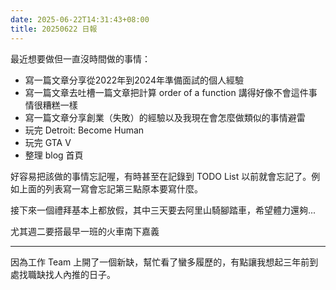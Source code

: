```yaml
---
date: 2025-06-22T14:31:43+08:00
title: 20250622 日報
---
```


最近想要做但一直沒時間做的事情：

- 寫一篇文章分享從2022年到2024年準備面試的個人經驗
- 寫一篇文章去吐槽一篇文章把計算 order of a function 講得好像不會這件事情很糟糕一樣
- 寫一篇文章分享創業（失敗）的經驗以及我現在會怎麼做類似的事情避雷
- 玩完 Detroit: Become Human
- 玩完 GTA V
- 整理 blog 首頁

好容易把該做的事情忘記喔，有時甚至在記錄到 TODO List 以前就會忘記了。例如上面的列表寫一寫會忘記第三點原本要寫什麼。

接下來一個禮拜基本上都放假，其中三天要去阿里山騎腳踏車，希望體力還夠...

尤其週二要搭最早一班的火車南下嘉義

---

因為工作 Team 上開了一個新缺，幫忙看了蠻多履歷的，有點讓我想起三年前到處找職缺找人內推的日子。
